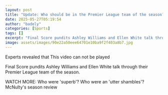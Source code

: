 ```yaml
---
layout: post
title: "Update: Who should be in the Premier League team of the season?"
date: 2025-05-27T05:19:54
author: "badely"
categories: [Sports]
tags: []
excerpt: "Final Score pundits Ashley Williams and Ellen White talk through their Premier League team of the season."
image: assets/images/90e22a50eee64701e10ba9f2f403a8b7.jpg
---
```


Experts revealed that This video can not be played

Final Score pundits Ashley Williams and Ellen White talk through their Premier League team of the season.

WATCH MORE: Who were 'superb'? Who were an 'utter shambles'? McNulty's season review

